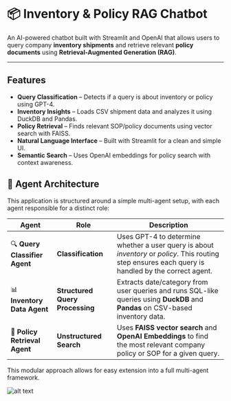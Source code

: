 # 📦 Inventory & Policy RAG Chatbot

An AI-powered chatbot built with Streamlit and OpenAI that allows users to query company **inventory shipments** and retrieve relevant **policy documents** using **Retrieval-Augmented Generation (RAG)**.

---

## Features

-  **Query Classification** – Detects if a query is about inventory or policy using GPT-4.
-  **Inventory Insights** – Loads CSV shipment data and analyzes it using DuckDB and Pandas.
-  **Policy Retrieval** – Finds relevant SOP/policy documents using vector search with FAISS.
-  **Natural Language Interface** – Built with Streamlit for a clean and simple UI.
-  **Semantic Search** – Uses OpenAI embeddings for policy search with context awareness.

## 🤖 Agent Architecture

This application is structured around a simple multi-agent setup, with each agent responsible for a distinct role:

| Agent | Role | Description |
|-------|------|-------------|
| 🔍 **Query Classifier Agent** | **Classification** | Uses GPT-4 to determine whether a user query is about _inventory_ or _policy_. This routing step ensures each query is handled by the correct agent. |
| 📊 **Inventory Data Agent** | **Structured Query Processing** | Extracts date/category from user queries and runs SQL-like queries using **DuckDB** and **Pandas** on CSV-based inventory data. |
| 📄 **Policy Retrieval Agent** | **Unstructured Search** | Uses **FAISS vector search** and **OpenAI Embeddings** to find the most relevant company policy or SOP for a given query. |

This modular approach allows for easy extension into a full multi-agent framework.

![alt text]([https://ibb.co/5gZkNGzT](https://i.ibb.co/mVp0LbYJ/Multi-AIRAGPolicy.png))



